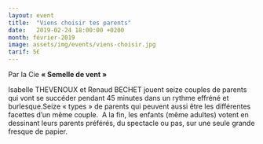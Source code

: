 ```yaml
---
layout: event
title:  "Viens choisir tes parents"
date:   2019-02-24 18:00:00 +0200
month: février-2019
image: assets/img/events/viens-choisir.jpg
tarif: 5€
---
```


Par la Cie **« Semelle de vent »**  

Isabelle THEVENOUX et Renaud BECHET jouent seize couples de parents qui vont se succéder pendant 45 minutes dans un rythme effréné et burlesque.Seize « types » de parents qui peuvent aussi être les différentes facettes d’un même couple.  A la fin, les enfants (même adultes) votent en dessinant leurs parents préférés, du spectacle ou pas, sur une seule grande fresque de papier.
